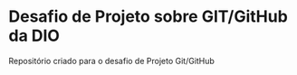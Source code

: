 # Desafio de Projeto sobre GIT/GitHub da DIO
Repositório criado para o desafio de Projeto Git/GitHub
